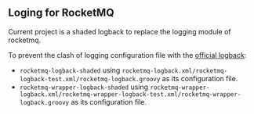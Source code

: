 ## Loging for RocketMQ

Current project is a shaded logback to replace the logging module of rocketmq.

To prevent the clash of logging configuration file with the [official logback](https://github.com/qos-ch/logback):

* `rocketmq-logback-shaded` using `rocketmq-logback.xml/rocketmq-logback-test.xml/rocketmq-logback.groovy` as its
  configuration file.
* `rocketmq-wrapper-logback-shaded`
  using `rocketmq-wrapper-logback.xml/rocketmq-wrapper-logback-test.xml/rocketmq-wrapper-logback.groovy` as its
  configuration file.
